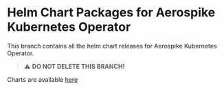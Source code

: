 # Helm Chart Packages for Aerospike Kubernetes Operator

This branch contains all the helm chart releases for Aerospike Kubernetes Operator.

> :warning: **DO NOT DELETE THIS BRANCH!**

Charts are available [here](index.yaml)
